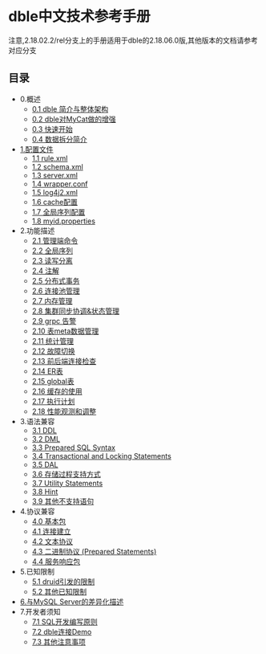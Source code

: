 # dble中文技术参考手册  

注意,2.18.02.2/rel分支上的手册适用于dble的2.18.06.0版,其他版本的文档请参考对应分支
            
## 目录  

* 0.概述
    * [0.1 dble 简介与整体架构](0.overview/0.1_dble_overview.md)
    * [0.2 dble对MyCat做的增强](0.overview/0.2_dble_enhance_MyCat.md)
    * [0.3 快速开始](0.overview/0.3_dble_quick_start.md)
    * [0.4 数据拆分简介](0.overview/0.4_sharding_brief_introduction.md)
* [1.配置文件](1.config_file/1.0_config_file.md)
    * [1.1 rule.xml](1.config_file/1.1_rule.xml.md)
    * [1.2 schema.xml](1.config_file/1.2_schema.xml.md)
    * [1.3 server.xml](1.config_file/1.3_server.xml.md)
    * [1.4 wrapper.conf](1.config_file/1.4_wrapper.conf.md)
    * [1.5 log4j2.xml](1.config_file/1.5_log4j2.xml.md)
    * [1.6 cache配置](1.config_file/1.6_cache.md)
    * [1.7 全局序列配置](1.config_file/1.7_global_sequence.md)
    * [1.8 myid.properties](1.config_file/1.8_myid.properties.md)
* 2.功能描述
    * [2.1 管理端命令](2.Function/2.01_manager_cmd.md)
    * [2.2 全局序列](2.Function/2.02_global_sequence.md)
    * [2.3 读写分离](2.Function/2.3_separate_RW.md)
    * [2.4 注解](2.Function/2.04_hint.md)
    * [2.5 分布式事务](2.Function/2.05_distribute_transaction.md)
    * [2.6 连接池管理](2.Function/2.06_conns_pool.md)
    * [2.7 内存管理](2.Function/2.07_memory_manager.md)
    * [2.8 集群同步协调&状态管理](2.Function/2.08_cluster.md)
    * [2.9 grpc 告警](2.Function/2.09_Grpc_warning.md)
    * [2.10 表meta数据管理](2.Function/2.10_table_meta.md)
    * [2.11 统计管理](2.Function/2.11_statistics_manager.md)
    * [2.12 故障切换](2.Function/2.12_failover.md)
    * [2.13 前后端连接检查](2.Function/2.13_conns_check.md)
    * [2.14 ER表](2.Function/2.14_ER_Split.md)
    * [2.15 global表](2.Function/2.15_global_table.md)
    * [2.16 缓存的使用](2.Function/2.16_cache.md)
    * [2.17 执行计划](2.Function/2.17_explain.md)
    * [2.18 性能观测和调整](2.Function/2.18_performance_observation.md)
* 3.语法兼容
    * [3.1 DDL](3.SQL_Syntax/3.1_DDL.md)
    * [3.2 DML](3.SQL_Syntax/3.2_DML.md)
    * [3.3 Prepared SQL Syntax](3.SQL_Syntax/3.3_Prepared_SQL_Syntax.md)
    * [3.4 Transactional and Locking Statements](3.SQL_Syntax/3.4_Transactional_and_Locking_Statements.md)
    * [3.5 DAL](3.SQL_Syntax/3.5_DAL.md)
    * [3.6 存储过程支持方式](3.SQL_Syntax/3.6_procedure_support.md)
    * [3.7 Utility Statements](3.SQL_Syntax/3.7_Utility_Statements.md)
    * [3.8 Hint](3.SQL_Syntax/3.8_Hint.md)
    * [3.9 其他不支持语句](3.SQL_Syntax/3.9_Other_unsupport.md)
* 4.协议兼容
    * [4.0 基本包](4.Protocol/4.0_Packet.md)
    * [4.1 连接建立](4.Protocol/4.1_Connecting.md)
    * [4.2 文本协议](4.Protocol/4.2_Text_Protocol.md)
    * [4.3 二进制协议 (Prepared Statements)](4.Protocol/4.3_Binary_Protocol.md)
    * [4.4 服务响应包](4.Protocol/4.4_Server_Response_Packets.md)
* 5.已知限制
    * [5.1 druid引发的限制](5.Limit/5.1_druid_limit.md)
    * [5.2 其他已知限制](5.Limit/5.2_other_limit.md)
* [6.与MySQL Server的差异化描述](6.Differernce_from_MySQL_Server/6.Differernce_from_MySQL_Server.md)
* 7.开发者须知
    * [7.1 SQL开发编写原则](7.Developer_Notice/7.1_SQL_develop_rule.md)
    * [7.2 dble连接Demo](7.Developer_Notice/7.2_Demo_for_connect_dble.md)
    * [7.3 其他注意事项](7.Developer_Notice/7.3_Other_Notice.md)

